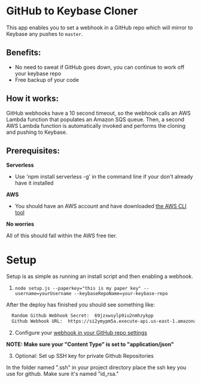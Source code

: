 ﻿# GitHub to Keybase Cloner

This app enables you to set a webhook in a GitHub repo which will mirror to Keybase any pushes to `master`.

## Benefits:

- No need to sweat if GitHub goes down, you can continue to work off your keybase repo
- Free backup of your code

## How it works:

 GitHub webhooks have a 10 second timeout, so the webhook calls an AWS Lambda function that populates an Amazon SQS queue.  Then, a second AWS Lambda function is automatically invoked and performs the cloning and pushing to Keybase.

## Prerequisites:

**Serverless**

* Use 'npm install serverless -g' in the command line if your don't already have it installed

**AWS**

* You should have an AWS account and have downloaded [the AWS CLI tool](https://docs.aws.amazon.com/cli/latest/userguide/cli-chap-install.html)

**No worries**

All of this should fall within the AWS free tier.

# Setup

Setup is as simple as running an install script and then enabling a webhook.

1. `node setup.js --paperkey="this is my paper key" --username=yourUsername --keybaseRepoName=your-keybase-repo`

  After the deploy has finished you should see something like:
  ```bash
    Random Github Webhook Secret:  69jzxwsylp9iu2nmhzykpp
    Github Webhook URL:  https://si2ymypm5a.execute-api.us-east-1.amazonaws.com/dev/webhook/?paperkey=this%20is%20my%20paper%20key&username=yourUsername&keybaseRepoName=your-keybase-repo
  ```

2. Configure your [webhook in your GitHub repo settings](https://developer.github.com/webhooks/creating/#setting-up-a-webhook)

  **NOTE: Make sure your "Content Type" is set to "application/json"**

3. Optional: Set up SSH key for private Github Repositories

  In the folder named ".ssh" in your project directory place the ssh key you use for github. Make sure it's named "id_rsa."
